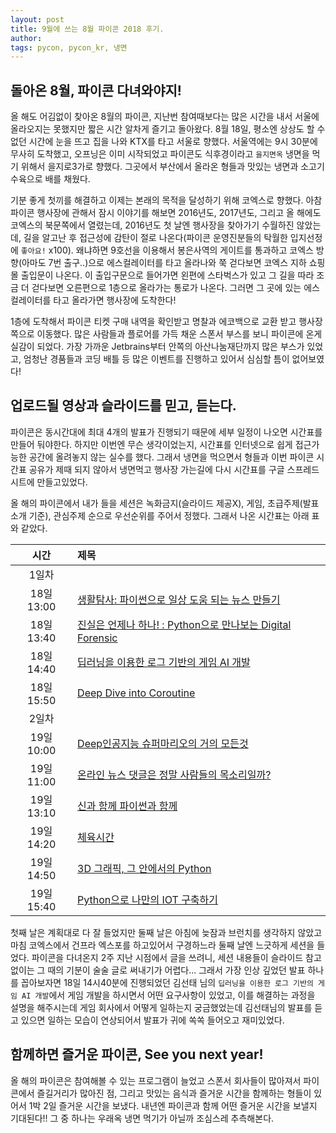 ```yaml
---
layout: post
title: 9월에 쓰는 8월 파이콘 2018 후기.
author:
tags: pycon, pycon_kr, 냉면
---
```


## 돌아온 8월, 파이콘 다녀와야지!

 올 해도 어김없이 찾아온 8월의 파이콘, 지난번 참여때보다는 많은 시간을 내서 서울에 올라오지는 못했지만
짧은 시간 알차게 즐기고 돌아왔다. 
 8월 18일, 평소엔 상상도 할 수 없던 시간에 눈을 뜨고 집을 나와 KTX를 타고 서울로 향했다. 서울역에는 9시 30분에 무사히 도착했고,
  오프닝은 이미 시작되었고 파이콘도 식후경이라고 `을지면옥` 냉면을 먹기 위해서 을지로3가로 향했다. 그곳에서 부산에서 올라온 형들과 
맛있는 냉면과 소고기 수육으로 배를 채웠다.

 기분 좋게 첫끼를 해결하고 이제는 본래의 목적을 달성하기 위해 코엑스로 향했다. 아참 파이콘 행사장에 관해서 잠시 이야기를 해보면 
2016년도, 2017년도, 그리고 올 해에도 코엑스의 북문쪽에서 열렸는데, 2016년도 첫 날엔 행사장을 찾아가기 수월하진 않았는데, 길을 알고난 후 
접근성에 감탄이 절로 나온다(파이콘 운영진분들의 탁월한 입지선정에 `좋아요!` x100). 왜냐하면 9호선을 이용해서 봉은사역의 게이트를 통과하고
 코엑스 방향(아마도 7번 출구..)으로 에스컬레이터를 타고 올라나와 쭉 걷다보면 코엑스 지하 쇼핑몰 출입문이 나온다. 이 출입구문으로 들어가면 
왼편에 스타벅스가 있고 그 길을 따라 조금 더 걷다보면 오른편으로 1층으로 올라가는 통로가 나온다. 그러면 그 곳에 있는 에스컬레이터를 타고
올라가면 행사장에 도착한다! 

 1층에 도착해서 파이콘 티켓 구매 내역을 확인받고 명찰과 에코백으로 교환 받고 행사장쪽으로 이동했다. 많은 사람들과 플로어를 가득 채운 스폰서 부스를
보니 파이콘에 온게 실감이 되었다. 가장 가까운 Jetbrains부터 안쪽의 아산나눔재단까지 많은 부스가 있었고, 엄청난 경품들과 코딩 배틀 등 많은 이벤트를
진행하고 있어서 심심할 틈이 없어보였다!

## 업로드될 영상과 슬라이드를 믿고, 듣는다.

 파이콘은 동시간대에 최대 4개의 발표가 진행되기 때문에 세부 일정이 나오면 시간표를 만들어 둬야한다. 하지만 이번엔 무슨 생각이었는지, 시간표를
인터넷으로 쉽게 접근가능한 공간에 올려놓지 않는 실수를 했다. 그래서 냉면을 먹으면서 형들과 이번 파이콘 시간표 공유가 제때 되지 않아서 냉면먹고 행사장 가는길에 
다시 시간표를 구글 스프레드 시트에 만들고있었다. 

 올 해의 파이콘에서 내가 들을 세션은 녹화금지(슬라이드 제공X), 게임, 초급주제(발표 소개 기준), 관심주제 순으로 우선순위를 주어서 정했다. 그래서 나온 시간표는 아래 표와 같았다.

| 시간 | 제목 | 
|:---:|:------------- |
| 1일차 |
| 18일 13:00 | [생활탐사: 파이썬으로 일상 도움 되는 뉴스 만들기](https://www.pycon.kr/2018/program/35) |
| 18일 13:40 | [진실은 언제나 하나! : Python으로 만나보는 Digital Forensic](https://www.pycon.kr/2018/program/12) |
| 18일 14:40 | [딥러닝을 이용한 로그 기반의 게임 AI 개발](https://www.pycon.kr/2018/program/34) |
| 18일 15:50 | [Deep Dive into Coroutine](https://www.pycon.kr/2018/program/42) |
| 2일차 |
| 19일 10:00 | [Deep인공지능 슈퍼마리오의 거의 모든것](https://www.pycon.kr/2018/program/4) |
| 19일 11:00 | [온라인 뉴스 댓글은 정말 사람들의 목소리일까?](https://www.pycon.kr/2018/program/51) |
| 19일 13:10 | [신과 함께 파이썬과 함께](https://www.pycon.kr/2018/program/14) |
| 19일 14:20 | [체육시간](https://www.pycon.kr/2018/program/health/) |
| 19일 14:50 | [3D 그래픽, 그 안에서의 Python](https://www.pycon.kr/2018/program/9) |
| 19일 15:40 | [Python으로 나만의 IOT 구축하기](https://www.pycon.kr/2018/program/10) |

 첫째 날은 계획대로 다 잘 들었지만 둘째 날은 아침에 늦잠과 브런치를 생각하지 않았고 마침 코엑스에서 건프라 엑스포를 하고있어서 구경하느라 둘째 날엔 느긋하게 세션을 들었다.
  파이콘을 다녀온지 2주 지난 시점에서 글을 쓰려니, 세션 내용들이 슬라이드 참고 없이는 그 때의 기분이 술술 글로 써내기가 어렵다... 그래서 가장 인상 깊었던 발표 하나를 꼽아보자면 18일 14시40분에 진행되었던 김선태 님의 `딥러닝을 이용한 로그 기반의 게임 AI 개발`에서 게임 개발을 하시면서 어떤 요구사항이 있었고, 이를 해결하는 과정을 설명을 해주시는데 게임 회사에서 어떻게 일하는지 궁금했었는데 김선태님의 발표를 듣고 있으면 일하는 모습이 연상되어서 발표가 귀에 쏙쏙 들어오고 재미있었다.
  
## 함께하면 즐거운 파이콘, See you next year!

 올 해의 파이콘은 참여해볼 수 있는 프로그램이 늘었고 스폰서 회사들이 많아져서 파이콘에서 즐길거리가 많아진 점, 그리고 맛있는 음식과 즐거운 시간을 함께하는 형들이 있어서 1박 2일 즐거운 시간을 보냈다. 내년엔 파이콘과 함께 어떤 즐거운 시간을 보낼지 기대된다!! 그 중 하나는 우래옥 냉면 먹기가 아닐까 조심스레 추측해본다.